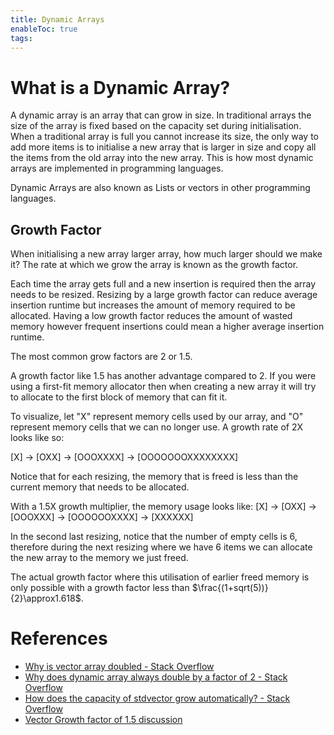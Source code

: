 ```yaml
---
title: Dynamic Arrays
enableToc: true
tags:
---
```

# What is a Dynamic Array?
A dynamic array is an array that can grow in size. In traditional arrays the size of the array is fixed based on the capacity set during initialisation. When a traditional array is full you cannot increase its size, the only way to add more items is to initialise a new array that is larger in size and copy all the items from the old array into the new array. This is how most dynamic arrays are implemented in programming languages.

Dynamic Arrays are also known as Lists or vectors in other programming languages. 
## Growth Factor
When initialising a new array larger array, how much larger should we make it? The rate at which we grow the array is known as the growth factor. 

Each time the array gets full and a new insertion is required then the array needs to be resized. Resizing by a large growth factor can reduce average insertion runtime but increases the amount of memory required to be allocated. Having a low growth factor reduces the amount of wasted memory however frequent insertions could mean a higher average insertion runtime. 

The most common grow factors are 2 or 1.5. 

A growth factor like 1.5 has another advantage compared to 2. If you were using a first-fit memory allocator then when creating a new array it will try to allocate to the first block of memory that can fit it. 

To visualize, let "X" represent memory cells used by our array, and "O" represent memory cells that we can no longer use. A growth rate of 2X looks like so:

\[X\] -> \[OXX\] -> \[OOOXXXX\] -> \[OOOOOOOXXXXXXXX\]

Notice that for each resizing, the memory that is freed is less than the current memory that needs to be allocated. 

With a 1.5X growth multiplier, the memory usage looks like:
\[X\] -> \[OXX\] -> \[OOOXXX\] -> \[OOOOOOXXXX\] -> \[XXXXXX\]

In the second last resizing, notice that the number of empty cells is 6, therefore during the next resizing where we have 6 items we can allocate the new array to the memory we just freed.

The actual growth factor where this utilisation of earlier freed memory is only possible with a growth factor less than $\frac{(1+sqrt(5))}{2}\approx1.618$.

# References
- [Why is vector array doubled - Stack Overflow](https://stackoverflow.com/questions/1424826/why-is-vector-array-doubled/1426065#1426065)
- [Why does dynamic array always double by a factor of 2 - Stack Overflow](https://stackoverflow.com/a/72279477)
- [How does the capacity of stdvector grow automatically? - Stack Overflow](https://stackoverflow.com/questions/5232198/how-does-the-capacity-of-stdvector-grow-automatically-what-is-the-rate)
- [Vector Growth factor of 1.5 discussion](https://groups.google.com/g/comp.lang.c++.moderated/c/asH_VojWKJw)